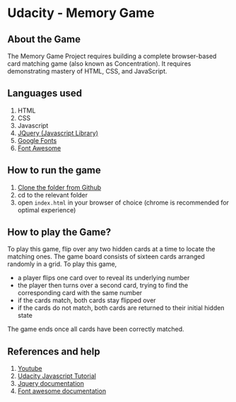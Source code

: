 # Udacity - Memory Game
## About the Game
The Memory Game Project requires building a complete browser-based card matching game (also known as Concentration). It requires demonstrating mastery of HTML, CSS, and JavaScript.

## Languages used
1. HTML
1. CSS
1. Javascript
1. [JQuery (Javascript Library)](https://jquery.com/)
1. [Google Fonts](https://fonts.google.com/)
1. [Font Awesome](http://fontawesome.io/)

## How to run the game
1. [Clone the folder from Github](https://github.com/arnarejo/FEND-project4-memory-game)
1. cd to the relevant folder
1. open `index.html` in your browser of choice (chrome is recommended for optimal experience)

## How to play the Game?
To play this game, flip over any two hidden cards at a time to locate the matching ones. The game board consists of sixteen cards arranged randomly in a grid. To play this game,

* a player flips one card over to reveal its underlying number
* the player then turns over a second card, trying to find the corresponding card with the same number
* if the cards match, both cards stay flipped over
* if the cards do not match, both cards are returned to their initial hidden state

The game ends once all cards have been correctly matched.

## References and help
1. [Youtube](https://www.youtube.com/)
1. [Udacity Javascript Tutorial](https://www.udacity.com/)
1. [Jquery documentation](https://jquery.com/)
1. [Font awesome documentation](http://fontawesome.io/)
